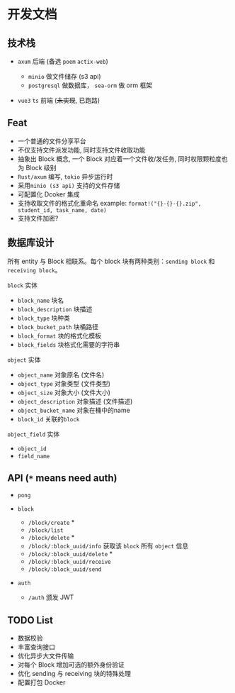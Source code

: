 # 开发文档

## 技术栈

- `axum` 后端 (备选 `poem` `actix-web`)
  - `minio` 做文件储存 (s3 api)
  - `postgresql` 做数据库， `sea-orm` 做 orm 框架

- `vue3` `ts` 前端 (~~未实现~~, 已跑路)

## Feat

- 一个普通的文件分享平台
- 不仅支持文件派发功能, 同时支持文件收取功能
- 抽象出 Block 概念, 一个 Block 对应着一个文件收/发任务, 同时权限颗粒度也为 Block 级别
- `Rust/axum` 编写, `tokio` 异步运行时
- 采用`minio (s3 api)` 支持的文件存储
- 可配置化 Dcoker 集成
- 支持收取文件的格式化重命名 example: `format!("{}-{}-{}.zip", student_id, task_name, date)`
- 支持文件加密?

## 数据库设计

所有 entity 与 Block 相联系。每个 block 块有两种类别：`sending block` 和 `receiving block`。

`block` 实体
- `block_name` 块名
- `block_description` 块描述
- `block_type` 块种类
- `block_bucket_path` 块桶路径
- `block_format` 块的格式化模板
- `block_fields` 块格式化需要的字符串

`object` 实体
- `object_name` 对象原名 (文件名)
- `object_type` 对象类型 (文件类型)
- `object_size` 对象大小 (文件大小)
- `object_description` 对象描述 (文件描述)
- `object_bucket_name` 对象在桶中的name
- `block_id` 关联的`block`

`object_field` 实体
 - `object_id`
 - `field_name`

## API (`*` means need auth)
- `pong`

- `block`
  - `/block/create` *
  - `/block/list`
  - `/block/delete` *
  - `/block/:block_uuid/info` 获取该 `block` 所有 `object` 信息
  - `/block/:block_uuid/delete` *
  - `/block/:block_uuid/receive`
  - `/block/:block_uuid/send`

- `auth`
  - `/auth` 颁发 JWT

## TODO List
- 数据校验
- 丰富查询接口
- 优化异步大文件传输
- 对每个 Block 增加可选的额外身份验证
- 优化 sending 与 receiving 块的特殊处理
- 配置打包 Docker